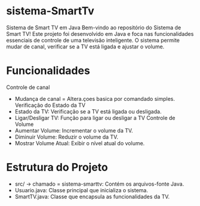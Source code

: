 # sistema-SmartTv
Sistema de Smart TV em Java Bem-vindo ao repositório do Sistema de Smart TV! Este projeto foi desenvolvido em Java e foca nas funcionalidades essenciais de controle de uma televisão inteligente. O sistema permite mudar de canal, verificar se a TV está ligada e ajustar o volume.

# Funcionalidades
 Controle de canal 
  - Mudança de canal = Altera.çoes basica por comandado simples.
Verificação do Estado da TV
  - Estado da TV: Verificação se a TV está ligada ou desligada.
  - Ligar/Desligar TV: Função para ligar ou desligar a TV
Controle de Volume
  - Aumentar Volume: Incrementar o volume da TV.
  - Diminuir Volume: Reduzir o volume da TV.
  - Mostrar Volume Atual: Exibir o nível atual do volume.
# Estrutura do Projeto
  - src/ -> chamado = sistema-smarttv: Contém os arquivos-fonte Java.
  - Usuario.java: Classe principal que inicializa o sistema.
  - SmartTV.java: Classe que encapsula as funcionalidades da TV.
